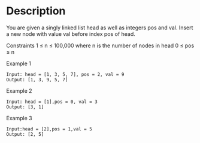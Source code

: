 # Description

You are given a singly linked list head as well as integers pos and val. Insert a new node with value val before index pos of head.

Constraints
1 ≤ n ≤ 100,000 where n is the number of nodes in head
0 ≤ pos ≤ n

Example 1

```
Input: head = [1, 3, 5, 7], pos = 2, val = 9
Output: [1, 3, 9, 5, 7]
```

Example 2

```
Input: head = [1],pos = 0, val = 3
Output: [3, 1]
```

Example 3
```
Input:head = [2],pos = 1,val = 5
Output: [2, 5]
```